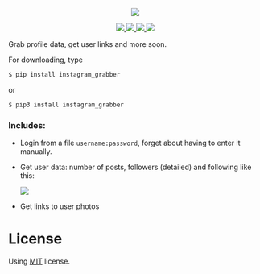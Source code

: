 <p align="center"><img src="https://i.imgur.com/x1A87m0.png"></p>

<p align="center">
  <a href="https://github.com/Aspoky/instagram_grabber">
    <img src="https://img.shields.io/badge/version-1.0-%23ea7a09.svg?style=flat">
    <img src="https://img.shields.io/badge/language-python-blue.svg?style=flat">
    <img src="https://img.shields.io/pypi/dm/instagram-grabber.svg">
  </a>
  <a href="https://pypi.org/project/instagram-grabber/">
    <img src="https://pyup.io/repos/github/Aspoky/instagram_grabber/shield.svg">
  </a>
</p>

Grab profile data, get user links and more soon.

For downloading, type 
```sh
$ pip install instagram_grabber
```
or
```sh
$ pip3 install instagram_grabber
```

### Includes:
- Login from a file ```username:password```, forget about having to enter it manually.
- Get user data: number of posts, followers (detailed) and following like this:

  ![](https://i.imgur.com/vIcvi6n.png?raw=true)

- Get links to user photos

# License
Using [MIT](https://github.com/Aspoky/instagram_grabber/blob/master/LICENSE) license.
